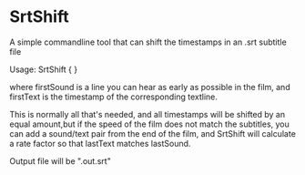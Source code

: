 # SrtShift
A simple commandline tool that can shift the timestamps in an .srt subtitle file

Usage: SrtShift <filename> <firstSound> <firstText> { <lastSound> <lastText> }

where firstSound is a line you can hear as early as possible in the film, and
firstText is the timestamp of the corresponding textline.

This is normally all that's needed, and all timestamps will be shifted by 
an equal amount,but if the speed of the film does not match the subtitles, 
you can add a sound/text pair from the end of the film, and SrtShift will
calculate a rate factor so that lastText matches lastSound.

Output file will be "<filenameWithoutExtension>.out.srt"
